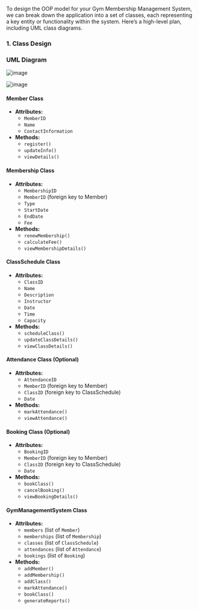 To design the OOP model for your Gym Membership Management System, we can break down the application into a set of classes, each representing a key entity or functionality within the system. Here’s a high-level plan, including UML class diagrams.

### 1. **Class Design**

### UML Diagram

![image](https://github.com/user-attachments/assets/51079478-a369-4474-ac7b-3988e0c26610)

![image](https://github.com/user-attachments/assets/3e5f5ec8-79d1-4666-ac20-5bfb512da37c)


#### **Member Class**
- **Attributes:**
  - `MemberID`
  - `Name`
  - `ContactInformation`
- **Methods:**
  - `register()`
  - `updateInfo()`
  - `viewDetails()`

#### **Membership Class**
- **Attributes:**
  - `MembershipID`
  - `MemberID` (foreign key to Member)
  - `Type`
  - `StartDate`
  - `EndDate`
  - `Fee`
- **Methods:**
  - `renewMembership()`
  - `calculateFee()`
  - `viewMembershipDetails()`

#### **ClassSchedule Class**
- **Attributes:**
  - `ClassID`
  - `Name`
  - `Description`
  - `Instructor`
  - `Date`
  - `Time`
  - `Capacity`
- **Methods:**
  - `scheduleClass()`
  - `updateClassDetails()`
  - `viewClassDetails()`

#### **Attendance Class** (Optional)
- **Attributes:**
  - `AttendanceID`
  - `MemberID` (foreign key to Member)
  - `ClassID` (foreign key to ClassSchedule)
  - `Date`
- **Methods:**
  - `markAttendance()`
  - `viewAttendance()`

#### **Booking Class** (Optional)
- **Attributes:**
  - `BookingID`
  - `MemberID` (foreign key to Member)
  - `ClassID` (foreign key to ClassSchedule)
  - `Date`
- **Methods:**
  - `bookClass()`
  - `cancelBooking()`
  - `viewBookingDetails()`

#### **GymManagementSystem Class**
- **Attributes:**
  - `members` (list of `Member`)
  - `memberships` (list of `Membership`)
  - `classes` (list of `ClassSchedule`)
  - `attendances` (list of `Attendance`)
  - `bookings` (list of `Booking`)
- **Methods:**
  - `addMember()`
  - `addMembership()`
  - `addClass()`
  - `markAttendance()`
  - `bookClass()`
  - `generateReports()`
